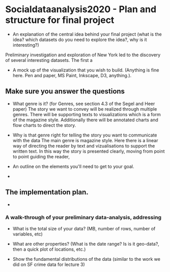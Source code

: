 # Socialdataanalysis2020 - Plan and structure for final project


* An explanation of the central idea behind your final project (what is the idea? which datasets do you need to explore the idea?, why is it interesting?)

Preliminary investigation and exploration of New York led to the discovery of several interesting datasets. The first a 


* A mock up of the visualization that you wish to build. (Anything is fine here. Pen and paper, MS Paint, Inkscape, D3, anything.).





## Make sure you answer the questions
* What genre is it? (for Genres, see section 4.3 of the Segel and Heer paper)
The story we want to convey will be realized through multiple genres. There will be supporting texts to visualizations which is a form of the magazine style.
Additionally there will be annotated charts and flow charts to direct the story. 


* Why is that genre right for telling the story you want to communicate with the data
The main genre is magazine style. Here there is a linear way of directing the reader by text and vizualisations to support the written text. 
In this way the story is presented clearly, moving from point to point guiding the reader, 

* An outline on the elements you'll need to get to your goal.
- 


## The implementation plan.
- 


### A walk-through of your preliminary data-analysis, addressing
* What is the total size of your data? (MB, number of rows, number of variables, etc)


* What are other properties? (What is the date range? Is is it geo-data?, then a quick plot of locations, etc.)


* Show the fundamental distributions of the data (similar to the work we did on SF crime data for lecture 3)

